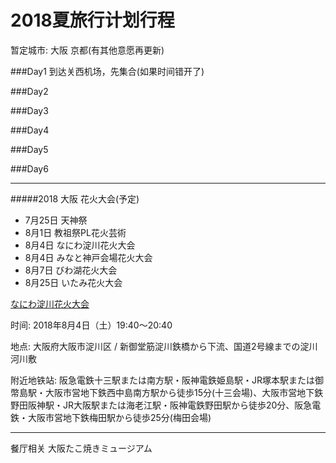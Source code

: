 2018夏旅行计划行程
====

暂定城市: 大阪 京都(有其他意愿再更新)


###Day1
到达关西机场，先集合(如果时间错开了)

###Day2

###Day3

###Day4

###Day5

###Day6


***
#####2018 大阪 花火大会(予定)

* 7月25日    天神祭
* 8月1日     教祖祭PL花火芸術
* 8月4日     なにわ淀川花火大会
* 8月4日     みなと神戸会場花火大会
* 8月7日     びわ湖花火大会
* 8月25日    いたみ花火大会

[なにわ淀川花火大会](https://hanabi.walkerplus.com/detail/ar0727e00982/)

时间: 2018年8月4日（土）19:40～20:40

地点: 大阪府大阪市淀川区 / 新御堂筋淀川鉄橋から下流、国道2号線までの淀川河川敷

附近地铁站: 阪急電鉄十三駅または南方駅・阪神電鉄姫島駅・JR塚本駅または御幣島駅・大阪市営地下鉄西中島南方駅から徒歩15分(十三会場)、大阪市営地下鉄野田阪神駅・JR大阪駅または海老江駅・阪神電鉄野田駅から徒歩20分、阪急電鉄・大阪市営地下鉄梅田駅から徒歩25分(梅田会場)
***

餐厅相关
大阪たこ焼きミュージアム
